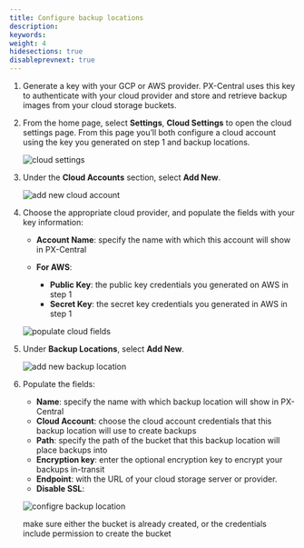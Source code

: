 ```yaml
---
title: Configure backup locations
description: 
keywords: 
weight: 4
hidesections: true
disableprevnext: true
---
```


1. Generate a key with your GCP or AWS provider. PX-Central uses this key to authenticate with your cloud provider and store and retrieve backup images from your cloud storage buckets. 
2. From the home page, select **Settings**, **Cloud Settings** to open the cloud settings page. From this page you’ll both configure a cloud account using the key you generated on step 1 and backup locations.

    ![cloud settings](/img/cloud-settings.png)

3. Under the **Cloud Accounts** section, select **Add New**.

    ![add new cloud account](/img/add-new.png)

4. Choose the appropriate cloud provider, and populate the fields with your key information:

    * **Account Name**: specify the name with which this account will show in PX-Central
    * **For AWS**:

        * **Public Key**: the public key credentials you generated on AWS in step 1
        * **Secret Key**: the secret key credentials you generated in AWS in step 1
    
    ![populate cloud fields](/img/add-cloud-account.png)

5. Under **Backup Locations**, select **Add New**.

    ![add new backup location](/img/add-new-backup-location.png)

6. Populate the fields:

    * **Name**: specify the name with which backup location will show in PX-Central
    * **Cloud Account**: choose the cloud account credentials that this backup location will use to create backups
    * **Path**: specify the path of the bucket that this backup location will place backups into
    * **Encryption key**: enter the optional encryption key to encrypt your backups in-transit
    * **Endpoint**: with the URL of your cloud storage server or provider.
    * **Disable SSL**: 

    ![configre backup location](/img/config-backup-location.png)


    make sure either the bucket is already created, or the credentials include permission to create the bucket